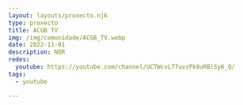 ```yaml
---
layout: layouts/proxecto.njk
type: proxecto
title: ACGB TV
img: /img/comunidade/ACGB_TV.webp
date: 2022-11-01
description: N﻿QR
redes:
  youtube: https://youtube.com/channel/UCTWcvL77uvzPk8uRBlSy6_Q/
tags:
  - youtube

---
```

